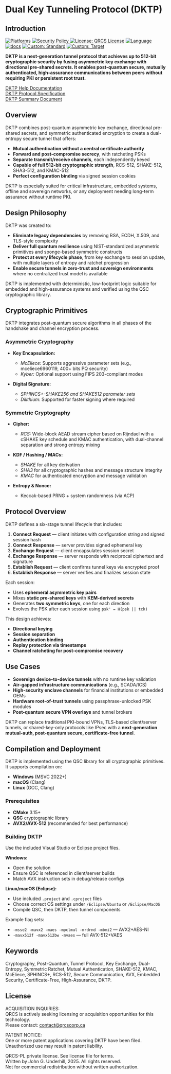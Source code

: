 # Dual Key Tunneling Protocol (DKTP)

## Introduction

[![Platforms](https://img.shields.io/badge/platforms-Linux%20|%20macOS%20|%20Windows-blue)](#)
[![Security Policy](https://img.shields.io/badge/security-policy-blue)](https://github.com/QRCS-CORP/DKTP/security/policy)
[![License: QRCS License](https://img.shields.io/badge/License-QRCS%20License-blue.svg)](https://github.com/QRCS-CORP/DKTP/blob/main/License.txt)
[![Language](https://img.shields.io/static/v1?label=Language&message=C%2023&color=blue)](https://www.open-std.org/jtc1/sc22/wg14/www/docs/n3220.pdf)
[![docs](https://img.shields.io/badge/docs-online-brightgreen)](https://qrcs-corp.github.io/DKTP/)
[![Custom: Standard](https://img.shields.io/static/v1?label=Security%20Standard&message=MISRA&color=blue)](https://misra.org.uk/)
[![Custom: Target](https://img.shields.io/static/v1?label=Target%20Industry&message=Secure%20Infrastructure&color=brightgreen)](#)

**DKTP is a next-generation tunnel protocol that achieves up to 512-bit cryptographic security by fusing asymmetric key exchange with directional pre-shared secrets. It enables post-quantum secure, mutually authenticated, high-assurance communications between peers without requiring PKI or persistent root trust.**

[DKTP Help Documentation](https://qrcs-corp.github.io/DKTP/)  
[DKTP Protocol Specification](https://qrcs-corp.github.io/DKTP/pdf/dktp_specification.pdf)  
[DKTP Summary Document](https://qrcs-corp.github.io/DKTP/pdf/dktp_summary.pdf)

## Overview

DKTP combines post-quantum asymmetric key exchange, directional pre-shared secrets, and symmetric authenticated encryption to create a dual-entropy secure tunnel that offers:

- **Mutual authentication without a central certificate authority**
- **Forward and post-compromise secrecy**, with ratcheting PSKs
- **Separate transmit/receive channels**, each independently keyed
- **Capable of full 512-bit cryptographic strength**, RCS-512, SHAKE-512, SHA3-512, and KMAC-512
- **Perfect configuration binding** via signed session cookies

DKTP is especially suited for critical infrastructure, embedded systems, offline and sovereign networks, or any deployment needing long-term assurance without runtime PKI.

## Design Philosophy

DKTP was created to:

- **Eliminate legacy dependencies** by removing RSA, ECDH, X.509, and TLS-style complexity
- **Deliver full quantum resilience** using NIST-standardized asymmetric primitives and sponge-based symmetric constructs
- **Protect at every lifecycle phase**, from key exchange to session update, with multiple layers of entropy and ratchet progression
- **Enable secure tunnels in zero-trust and sovereign environments** where no centralized trust model is available

DKTP is implemented with deterministic, low-footprint logic suitable for embedded and high-assurance systems and verified using the QSC cryptographic library.

## Cryptographic Primitives

DKTP integrates post-quantum secure algorithms in all phases of the handshake and channel encryption process.

### Asymmetric Cryptography
- **Key Encapsulation:**
  - *McEliece:* Supports aggressive parameter sets (e.g., mceliece6960119, 400+ bits PQ security)
  - *Kyber:* Optional support using FIPS 203-compliant modes

- **Digital Signature:**
  - *SPHINCS+-SHAKE256 and SHAKE512 parameter sets*
  - *Dilithium*: Supported for faster signing where required

### Symmetric Cryptography
- **Cipher:**  
  - *RCS:* Wide-block AEAD stream cipher based on Rijndael with a cSHAKE key schedule and KMAC authentication, with dual-channel separation and strong entropy mixing

- **KDF / Hashing / MACs:**
  - *SHAKE* for all key derivation
  - *SHA3* for all cryptographic hashes and message structure integrity
  - *KMAC* for authenticated encryption and message validation

- **Entropy & Nonce:**  
  - Keccak-based PRNG + system randomness (via ACP)

## Protocol Overview

DKTP defines a six-stage tunnel lifecycle that includes:

1. **Connect Request** — client initiates with configuration string and signed session hash
2. **Connect Response** — server provides signed ephemeral key
3. **Exchange Request** — client encapsulates session secret
4. **Exchange Response** — server responds with reciprocal ciphertext and signature
5. **Establish Request** — client confirms tunnel keys via encrypted proof
6. **Establish Response** — server verifies and finalizes session state

Each session:
- Uses **ephemeral asymmetric key pairs**
- Mixes **static pre-shared keys** with **KEM-derived secrets**
- Generates **two symmetric keys**, one for each direction
- Evolves the PSK after each session using `psk' = H(psk || tck)`

This design achieves:
- **Directional keying**
- **Session separation**
- **Authentication binding**
- **Replay protection via timestamps**
- **Channel ratcheting for post-compromise recovery**

## Use Cases

- **Sovereign device-to-device tunnels** with no runtime key validation
- **Air-gapped infrastructure communications** (e.g., SCADA/ICS)
- **High-security enclave channels** for financial institutions or embedded OEMs
- **Hardware root-of-trust tunnels** using passphrase-unlocked PSK modules
- **Post-quantum secure VPN overlays** and tunnel brokers

DKTP can replace traditional PKI-bound VPNs, TLS-based client/server tunnels, or shared-key-only protocols like IPsec with a **next-generation mutual-auth, post-quantum secure, certificate-free tunnel**.

## Compilation and Deployment

DKTP is implemented using the QSC library for all cryptographic primitives. It supports compilation on:

- **Windows** (MSVC 2022+)
- **macOS** (Clang)
- **Linux** (GCC, Clang)

### Prerequisites

- **CMake** 3.15+
- **QSC** cryptographic library
- **AVX2/AVX-512** (recommended for best performance)

### Building DKTP

Use the included Visual Studio or Eclipse project files.

**Windows:**
- Open the solution
- Ensure QSC is referenced in client/server builds
- Match AVX instruction sets in debug/release configs

**Linux/macOS (Eclipse):**
- Use included `.project` and `.cproject` files
- Choose correct OS settings under `/Eclipse/Ubuntu` or `/Eclipse/MacOS`
- Compile QSC, then DKTP, then tunnel components

Example flag sets:

- `-msse2 -mavx2 -maes -mpclmul -mrdrnd -mbmi2` — AVX2+AES-NI
- `-mavx512f -mavx512bw -mvaes` — full AVX-512+VAES

## Keywords

Cryptography, Post-Quantum, Tunnel Protocol, Key Exchange, Dual-Entropy, Symmetric Ratchet, Mutual Authentication, SHAKE-512, KMAC, McEliece, SPHINCS+, RCS-512, Secure Communication, AVX, Embedded Security, Certificate-Free, High-Assurance, DKTP.

## License

ACQUISITION INQUIRIES:  
QRCS is actively seeking licensing or acquisition opportunities for this technology.  
Please contact: contact@qrcscorp.ca  

PATENT NOTICE:  
One or more patent applications covering DKTP have been filed.  
Unauthorized use may result in patent liability.

QRCS-PL private license. See license file for terms.  
Written by John G. Underhill, 2025. All rights reserved.  
Not for commercial redistribution without written authorization.
